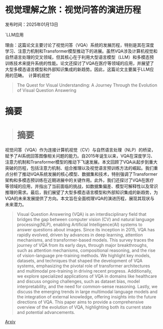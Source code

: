 # 视觉理解之旅：视觉问答的演进历程

发布时间：2025年01月13日

`LLM应用

理由：这篇论文主要讨论了视觉问答（VQA）系统的发展历程，特别是其在深度学习、注意力机制和Transformer模型推动下的进展。虽然VQA涉及计算机视觉和自然语言处理的交叉领域，但其核心在于利用大型语言模型（LLM）和多模态预训练技术来提升系统的性能。论文还探讨了VQA在医疗等领域的应用，并展望了大型多模态语言模型和外部知识集成的新趋势。因此，这篇论文主要属于LLM应用的范畴。` `计算机视觉`

> The Quest for Visual Understanding: A Journey Through the Evolution of Visual Question Answering

# 摘要

> # 摘要
视觉问答（VQA）作为连接计算机视觉（CV）与自然语言处理（NLP）的桥梁，赋予了AI系统回答图像相关问题的能力。自2015年诞生以来，VQA在深度学习、注意力机制和Transformer模型的推动下飞速发展。本文回顾了VQA从起步到重大突破的历程，包括注意力机制、组合推理以及视觉语言预训练方法的崛起。我们重点分析了推动VQA系统发展的核心模型、数据集和技术，特别强调了Transformer架构和多模态预训练在近期进展中的关键作用。此外，我们还探讨了VQA在医疗等领域的应用，并指出了当前面临的挑战，如数据集偏差、模型可解释性以及常识推理的需求。最后，我们展望了大型多模态语言模型和外部知识集成的新趋势，为VQA的未来发展提供了方向。本文旨在全面梳理VQA的演进历程，展现其现状与未来潜力。

> Visual Question Answering (VQA) is an interdisciplinary field that bridges the gap between computer vision (CV) and natural language processing(NLP), enabling Artificial Intelligence(AI) systems to answer questions about images. Since its inception in 2015, VQA has rapidly evolved, driven by advances in deep learning, attention mechanisms, and transformer-based models. This survey traces the journey of VQA from its early days, through major breakthroughs, such as attention mechanisms, compositional reasoning, and the rise of vision-language pre-training methods. We highlight key models, datasets, and techniques that shaped the development of VQA systems, emphasizing the pivotal role of transformer architectures and multimodal pre-training in driving recent progress. Additionally, we explore specialized applications of VQA in domains like healthcare and discuss ongoing challenges, such as dataset bias, model interpretability, and the need for common-sense reasoning. Lastly, we discuss the emerging trends in large multimodal language models and the integration of external knowledge, offering insights into the future directions of VQA. This paper aims to provide a comprehensive overview of the evolution of VQA, highlighting both its current state and potential advancements.

[Arxiv](https://arxiv.org/abs/2501.07109)